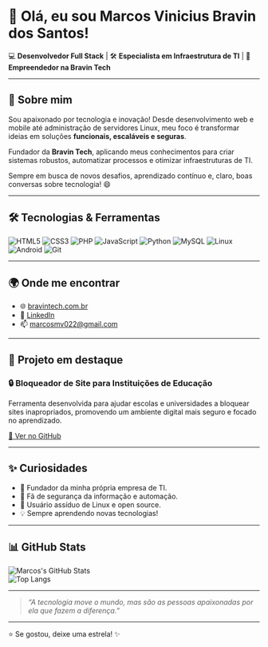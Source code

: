 # 👋 Olá, eu sou Marcos Vinicius Bravin dos Santos!

💻 **Desenvolvedor Full Stack** | 🛠️ **Especialista em Infraestrutura de TI** | 🚀 **Empreendedor na Bravin Tech**

---

## 🚀 Sobre mim

Sou apaixonado por tecnologia e inovação! Desde desenvolvimento web e mobile até administração de servidores Linux, meu foco é transformar ideias em soluções **funcionais, escaláveis e seguras**.

Fundador da **Bravin Tech**, aplicando meus conhecimentos para criar sistemas robustos, automatizar processos e otimizar infraestruturas de TI.

Sempre em busca de novos desafios, aprendizado contínuo e, claro, boas conversas sobre tecnologia! 😄

---

## 🛠️ Tecnologias & Ferramentas

![HTML5](https://img.shields.io/badge/HTML5-E34F26?style=for-the-badge&logo=html5&logoColor=white)
![CSS3](https://img.shields.io/badge/CSS3-1572B6?style=for-the-badge&logo=css3&logoColor=white)
![PHP](https://img.shields.io/badge/PHP-777BB4?style=for-the-badge&logo=php&logoColor=white)
![JavaScript](https://img.shields.io/badge/JavaScript-F7DF1E?style=for-the-badge&logo=javascript&logoColor=black)
![Python](https://img.shields.io/badge/Python-3776AB?style=for-the-badge&logo=python&logoColor=white)
![MySQL](https://img.shields.io/badge/MySQL-005C84?style=for-the-badge&logo=mysql&logoColor=white)
![Linux](https://img.shields.io/badge/Linux-FCC624?style=for-the-badge&logo=linux&logoColor=black)
![Android](https://img.shields.io/badge/Android-3DDC84?style=for-the-badge&logo=android&logoColor=white)
![Git](https://img.shields.io/badge/Git-F05032?style=for-the-badge&logo=git&logoColor=white)

---

## 🌍 Onde me encontrar

- 🌐 [bravintech.com.br](https://www.bravintech.com.br)
- 💼 [LinkedIn](https://br.linkedin.com/in/marcos-vinicius-bravin-dos-santos-4610b8358)
- 📫 [marcosmv022@gmail.com](mailto:marcosmv022@gmail.com)

---

## 🚩 Projeto em destaque

### 🔒 Bloqueador de Site para Instituições de Educação

Ferramenta desenvolvida para ajudar escolas e universidades a bloquear sites inapropriados, promovendo um ambiente digital mais seguro e focado no aprendizado.

[🔗 Ver no GitHub](https://github.com/MarcosBravin)

---

## ✨ Curiosidades

- 🚀 Fundador da minha própria empresa de TI.
- 🔐 Fã de segurança da informação e automação.
- 🐧 Usuário assíduo de Linux e open source.
- 💡 Sempre aprendendo novas tecnologias!

---

## 📊 GitHub Stats

![Marcos's GitHub Stats](https://github-readme-stats.vercel.app/api?username=MarcosBravin&show_icons=true&theme=radical)  
![Top Langs](https://github-readme-stats.vercel.app/api/top-langs/?username=MarcosBravin&layout=compact&theme=radical)

---

> _“A tecnologia move o mundo, mas são as pessoas apaixonadas por ela que fazem a diferença.”_

---

⭐ Se gostou, deixe uma estrela! ✨
